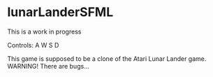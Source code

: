 # lunarLanderSFML
This is a work in progress

Controls: A W S D

This game is supposed to be a clone of the Atari Lunar Lander game.
WARNING! There are bugs...
